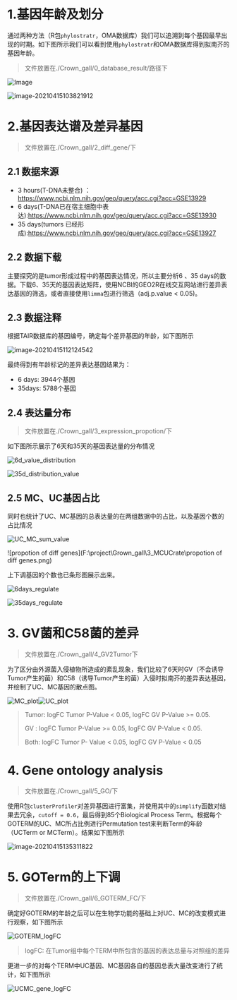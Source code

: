 # 1.基因年龄及划分

通过两种方法（R包`phylostratr`，OMA数据库）我们可以追溯到每个基因最早出现的时期。如下图所示我们可以看到使用`phylostratr`和OMA数据库得到拟南芥的基因年龄。 

> 文件放置在./Crown_gall/0_database_result/路径下

![Image](https://github.com/Hardlearn/Crown_gall/tree/main/IMG-Folder/image-20210415103758960.png)

![image-20210415103821912](C:\Users\13284\AppData\Roaming\Typora\typora-user-images\image-20210415103821912.png)



# 2.基因表达谱及差异基因

> 文件放置在./Crown_gall/2_diff_gene/下

## 2.1 数据来源

- 3 hours(T-DNA未整合) ： https://www.ncbi.nlm.nih.gov/geo/query/acc.cgi?acc=GSE13929
- 6 days(T-DNA已在宿主细胞中表达):https://www.ncbi.nlm.nih.gov/geo/query/acc.cgi?acc=GSE13930
- 35 days(tumors 已经形成):https://www.ncbi.nlm.nih.gov/geo/query/acc.cgi?acc=GSE13927



## 2.2 数据下载

主要探究的是tumor形成过程中的基因表达情况，所以主要分析6 、35 days的数据。下载6、35天的基因表达矩阵，使用NCBI的GEO2R在线交互网站进行差异表达基因的筛选，或者直接使用`limma`包进行筛选（adj.p.value < 0.05)。



## 2.3 数据注释

根据TAIR数据库的基因编号，确定每个差异基因的年龄，如下图所示

![image-20210415112124542](C:\Users\13284\AppData\Roaming\Typora\typora-user-images\image-20210415112124542.png)

最终得到有年龄标记的差异表达基因结果为：

- 6 days: 3944个基因
- 35days: 5788个基因



## 2.4 表达量分布

> 文件放置在./Crown_gall/3_expression_propotion/下

如下图所示展示了6天和35天的基因表达量的分布情况

![6d_value_distribution](F:\project\Grown_gall\3_expression_propotion\6d_value_distribution.png)



![35d_distribution_value](F:\project\Grown_gall\3_expression_propotion\35d_distribution_value.png)





## 2.5 MC、UC基因占比

同时也统计了UC、MC基因的总表达量的在两组数据中的占比，以及基因个数的占比情况

![UC_MC_sum_value](F:\project\Grown_gall\3_expression_propotion\UC_MC_sum_value.png)

![propotion of diff genes](F:\project\Grown_gall\3_MCUCrate\propotion of diff genes.png)





上下调基因的个数也已条形图展示出来。



![6days_regulate](F:\project\Grown_gall\3_MCUCrate\6days_regulate.png)

![35days_regulate](F:\project\Grown_gall\3_MCUCrate\35days_regulate.png)



# 3.  GV菌和C58菌的差异

> 文件放置在./Crown_gall/4_GV2Tumor下

为了区分由外源菌入侵植物所造成的紊乱现象，我们比较了6天时GV（不会诱导Tumor产生的菌）和C58（诱导Tumor产生的菌）入侵时拟南芥的差异表达基因，并绘制了UC、MC基因的散点图。

![MC_plot](F:\project\Grown_gall\4_GV2Tumor\MC_plot.png)![UC_plot](F:\project\Grown_gall\4_GV2Tumor\UC_plot.png)

> Tumor: logFC Tumor P-Value < 0.05, logFC GV P-Value >= 0.05.
>
> GV : logFC Tumor P-Value >= 0.05, logFC GV P-Value < 0.05.
>
> Both: logFC Tumor P- Value < 0.05, logFC GV P-Value < 0.05



# 4. Gene ontology analysis

> 文件放置在./Crown_gall/5_GO/下

使用R包`clusterProfiler`对差异基因进行富集，并使用其中的`simplify`函数对结果去冗余，`cutoff = 0.6`，最后得到85个Biological Process Term。根据每个GOTERM的UC、MC所占比例进行Permutation test来判断Term的年龄（UCTerm or MCTerm）。结果如下图所示

![image-20210415135311822](C:\Users\13284\AppData\Roaming\Typora\typora-user-images\image-20210415135311822.png)





# 5. GOTerm的上下调

> 文件放置在./Crown_gall/6_GOTERM_FC/下

确定好GOTERM的年龄之后可以在生物学功能的基础上对UC、MC的改变模式进行观察，如下图所示

![GOTERM_logFC](F:\project\Grown_gall\6_GOTERM_FC\GOTERM_logFC.png)

> logFC: 在Tumor组中每个TERM中所包含的基因的表达总量与对照组的差异



更进一步的对每个TERM中UC基因、MC基因各自的基因总表大量改变进行了统计，如下图所示



![UCMC_gene_logFC](F:\project\Grown_gall\6_GOTERM_FC\UCMC_gene_logFC.png)
